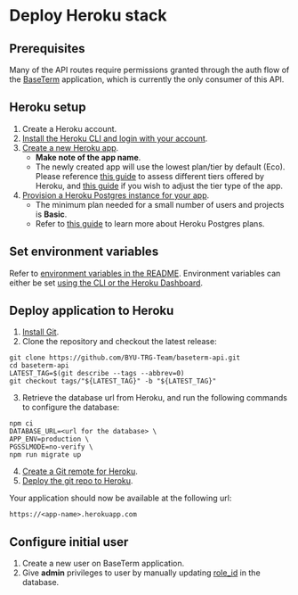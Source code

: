 # Deploy Heroku stack

## Prerequisites

Many of the API routes require permissions granted through the auth flow of the [BaseTerm](https://github.com/BYU-TRG-Team/baseterm) application, which is currently the only consumer of this API.

## Heroku setup 

1. Create a Heroku account.
2. [Install the Heroku CLI and login with your account](https://devcenter.heroku.com/articles/heroku-cli).
3. [Create a new Heroku app](https://devcenter.heroku.com/articles/creating-apps). 
    - **Make note of the app name**. 
    - The newly created app will use the lowest plan/tier by default (Eco). Please reference [this guide](https://www.heroku.com/dynos) to assess different tiers offered by Heroku, and [this guide](https://devcenter.heroku.com/articles/dyno-types#from-the-heroku-dashboard) if you wish to adjust the tier type of the app.
4. [Provision a Heroku Postgres instance for your app](https://devcenter.heroku.com/articles/provisioning-heroku-postgres).
    - The minimum plan needed for a small number of users and projects is **Basic**.
    - Refer to [this guide](https://devcenter.heroku.com/articles/heroku-postgres-plans) to learn more about Heroku Postgres plans.

## Set environment variables

Refer to [environment variables in the README](../README.md#environment-variables). Environment variables can either be set [using the CLI or the Heroku Dashboard](https://devcenter.heroku.com/articles/config-vars).

## Deploy application to Heroku

1. [Install Git](https://git-scm.com/book/en/v2/Getting-Started-Installing-Git).
2. Clone the repository and checkout the latest release:

```
git clone https://github.com/BYU-TRG-Team/baseterm-api.git
cd baseterm-api
LATEST_TAG=$(git describe --tags --abbrev=0)
git checkout tags/"${LATEST_TAG}" -b "${LATEST_TAG}"
```

3. Retrieve the database url from Heroku, and run the following commands to configure the database:

```
npm ci
DATABASE_URL=<url for the database> \
APP_ENV=production \
PGSSLMODE=no-verify \
npm run migrate up
```

4. [Create a Git remote for Heroku](https://devcenter.heroku.com/articles/git#create-a-heroku-remote).
5. [Deploy the git repo to Heroku](https://devcenter.heroku.com/articles/git#deploy-your-code).

Your application should now be available at the following url:

```
https://<app-name>.herokuapp.com
```

## Configure initial user

1. Create a new user on BaseTerm application.
2. Give **admin** privileges to user by manually updating [role_id](https://github.com/BYU-TRG-Team/express-user-management?tab=readme-ov-file#authorization-structure) in the database.